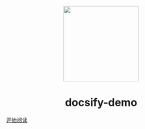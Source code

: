 <p align="center">
<img src="https://gimg2.baidu.com/image_search/src=http%3A%2F%2Fc-ssl.duitang.com%2Fuploads%2Fitem%2F202002%2F24%2F20200224134847_zjjhm.jpeg&refer=http%3A%2F%2Fc-ssl.duitang.com&app=2002&size=f9999,10000&q=a80&n=0&g=0n&fmt=jpeg?sec=1638952990&t=2983552eb6dedc0ae05c9372b17a9c60" width="200" height="200"/>
</p>
<h1 align="center">docsify-demo</h1>


[开始阅读](#Java知识分享)




